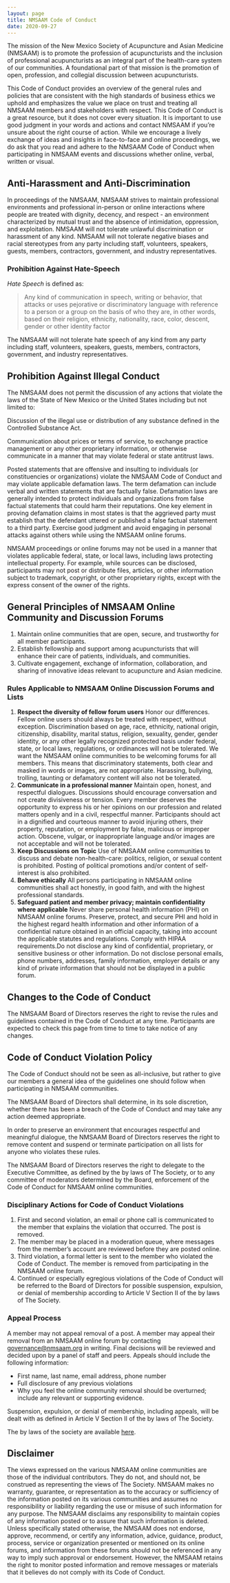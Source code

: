```yaml
---
layout: page
title: NMSAAM Code of Conduct
date: 2020-09-27
---
```


The mission of the New Mexico Society of Acupuncture and Asian
Medicine (NMSAAM) is to promote the profession of acupuncturists and
the inclusion of professional acupuncturists as an integral part of
the health-care system of our communities. A foundational part of that
mission is the promotion of open, profession, and collegial discussion
between acupuncturists.

This Code of Conduct provides an overview of the general rules and
policies that are consistent with the high standards of business
ethics we uphold and emphasizes the value we place on trust and
treating all NMSAAM members and stakeholders with respect. This Code
of Conduct is a great resource, but it does not cover every
situation. It is important to use good judgment in your words and
actions and contact NMSAAM if you’re unsure about the right course of
action. While we encourage a lively exchange of ideas and insights in
face-to-face and online proceedings, we do ask that you read and
adhere to the NMSAAM Code of Conduct when participating in NMSAAM
events and discussions whether online, verbal, written or visual.

## Anti-Harassment and Anti-Discrimination 

In proceedings of the NMSAAM, NMSAAM strives to maintain professional
environments and professional in-person or online interactions where
people are treated with dignity, decency, and respect - an environment
characterized by mutual trust and the absence of intimidation,
oppression, and exploitation. NMSAAM will not tolerate unlawful
discrimination or harassment of any kind. NMSAAM will not tolerate
negative biases and racial stereotypes from any party including staff,
volunteers, speakers, guests, members, contractors, government, and
industry representatives.

### Prohibition Against Hate-Speech

*Hate Speech* is defined as: 

> Any kind of communication in speech, writing or behavior, that
> attacks or uses pejorative or discriminatory language with reference
> to a person or a group on the basis of who they are, in other words,
> based on their religion, ethnicity, nationality, race, color,
> descent, gender or other identity factor

The NMSAAM will not tolerate hate speech of any kind from any party
including staff, volunteers, speakers, guests, members, contractors,
government, and industry representatives.

## Prohibition Against Illegal Conduct

The NMSAAM does not permit the discussion of any actions that violate
the laws of the State of New Mexico or the United States including but
not limited to: 

Discussion of the illegal use or distribution of any substance defined
in the Controlled Substance Act.

Communication about prices or terms of service, to exchange practice
management or any other proprietary information, or otherwise
communicate in a manner that may violate federal or state antitrust
laws.

Posted statements that are offensive and insulting to individuals (or
constituencies or organizations) violate the NMSAAM Code of Conduct
and may violate applicable defamation laws. The term defamation can
include verbal and written statements that are factually
false. Defamation laws are generally intended to protect individuals
and organizations from false factual statements that could harm their
reputations. One key element in proving defamation claims in most
states is that the aggrieved party must establish that the defendant
uttered or published a false factual statement to a third
party. Exercise good judgment and avoid engaging in personal attacks
against others while using the NMSAAM online forums.

NMSAAM proceedings or online forums may not be used in a manner that
violates applicable federal, state, or local laws, including laws
protecting intellectual property. For example, while sources can be
disclosed, participants may not post or distribute files, articles, or
other information subject to trademark, copyright, or other
proprietary rights, except with the express consent of the owner of
the rights.

## General Principles of NMSAAM Online Community and Discussion Forums

1. Maintain online communities that are open, secure, and trustworthy
   for all member participants.
2. Establish fellowship and support among acupuncturists that will
   enhance their care of patients, individuals, and communities. 
3. Cultivate engagement, exchange of information, collaboration, and
   sharing of innovative ideas relevant to acupuncture and Asian
   medicine.

### Rules Applicable to NMSAAM Online Discussion Forums and Lists

1. **Respect the diversity of fellow forum users**
   Honor our differences. Fellow online users should always be treated
   with respect, without exception. Discrimination based on age, race,
   ethnicity, national origin, citizenship, disability, marital
   status, religion, sexuality, gender, gender identity, or any other
   legally recognized protected basis under federal, state, or local
   laws, regulations, or ordinances will not be tolerated. We want the
   NMSAAM online communities to be welcoming forums for all
   members. This means that discriminatory statements, both clear and
   masked in words or images, are not appropriate. Harassing,
   bullying, trolling, taunting or defamatory content will also not be
   tolerated.
2. **Communicate in a professional manner**
   Maintain open, honest, and respectful dialogues. Discussions should
   encourage conversation and not create divisiveness or
   tension. Every member deserves the opportunity to express his or
   her opinions on our profession and related matters openly and in a
   civil, respectful manner. Participants should act in a dignified
   and courteous manner to avoid injuring others, their property,
   reputation, or employment by false, malicious or improper
   action. Obscene, vulgar, or inappropriate language and/or images
   are not acceptable and will not be tolerated.
3. **Keep Discussions on Topic** 
   Use of NMSAAM online communities to discuss and debate
   non-health-care: politics, religion, or sexual content is
   prohibited. Posting of political promotions and/or content of
   self-interest is also prohibited.
4. **Behave ethically**
   All persons participating in NMSAAM online communities shall act
   honestly, in good faith, and with the highest professional
   standards. 
5. **Safeguard patient and member privacy; maintain confidentiality
   where applicable**
   Never share personal health information (PHI) on NMSAAM online
   forums. Preserve, protect, and secure PHI and hold in the highest
   regard health information and other information of a confidential
   nature obtained in an official capacity, taking into account the
   applicable statutes and regulations. Comply with HIPAA
   requirements.Do not disclose any kind of confidential, proprietary,
   or sensitive business or other information. Do not disclose
   personal emails, phone numbers, addresses, family information,
   employer details or any kind of private information that should not
   be displayed in a public forum.
   
## Changes to the Code of Conduct

The NMSAAM Board of Directors reserves the right to revise the rules
and guidelines contained in the Code of Conduct at any
time. Participants are expected to check this page from time to time
to take notice of any changes.

## Code of Conduct Violation Policy

The Code of Conduct should not be seen as all-inclusive, but rather to
give our members a general idea of the guidelines one should follow
when participating in NMSAAM communities.

The NMSAAM Board of Directors shall determine, in its sole discretion,
whether there has been a breach of the Code of Conduct and may take
any action deemed appropriate. 

In order to preserve an environment that encourages respectful and
meaningful dialogue, the NMSAAM Board of Directors reserves the right
to remove content and suspend or terminate participation on all lists
for anyone who violates these rules.

The NMSAAM Board of Directors reserves the right to delegate to the
Executive Committee, as defined by the by laws of The Society, or to
any committee of moderators determined by the Board, enforcement of
the Code of Conduct for NMSAAM online communities. 

### Disciplinary Actions for Code of Conduct Violations

1. First and second violation, an email or phone call is communicated
   to the member that explains the violation that occurred. The post
   is removed.
2. The member may be placed in a moderation queue, where messages from
   the member’s account are reviewed before they are posted online.
3. Third violation, a formal letter is sent to the member who violated
   the Code of Conduct. The member is removed from participating in
   the NMSAAM online forum. 
4. Continued or especially egregious violations of the Code of Conduct
   will be referred to the Board of Directors for possible suspension,
   expulsion, or denial of membership according to Article V Section II
   of the by laws of The Society. 
   
### Appeal Process

A member may not appeal removal of a post. A member may appeal their
removal from an NMSAAM online forum by contacting
governance@nmsaam.org in writing. Final decisions will be reviewed and
decided upon by a panel of staff and peers. Appeals should include the
following information:

* First name, last name, email address, phone number
* Full disclosure of any previous violations
* Why you feel the online community removal should be overturned;
  include any relevant or supporting evidence.

Suspension, expulsion, or denial of membership, including appeals,
will be dealt with as defined in Article V Section II of the by laws
of The Society. 

The by laws of the society are available
[here](https://nmsaamgov.github.io/by_laws.html).

## Disclaimer

The views expressed on the various NMSAAM online communities are those
of the individual contributors. They do not, and should not, be
construed as representing the views of The Society. NMSAAM makes no
warranty, guarantee, or representation as to the accuracy or
sufficiency of the information posted on its various communities and
assumes no responsibility or liability regarding the use or misuse of
such information for any purpose. The NMSAAM disclaims any
responsibility to maintain copies of any information posted or to
assure that such information is deleted. Unless specifically stated
otherwise, the NMSAAM does not endorse, approve, recommend, or certify
any information, advice, guidance, product, process, service or
organization presented or mentioned on its online forums, and
information from these forums should not be referenced in any way to
imply such approval or endorsement. However, the NMSAAM retains the
right to monitor posted information and remove messages or materials
that it believes do not comply with its Code of Conduct.
